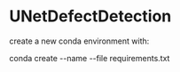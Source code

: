 # UNetDefectDetection

create a new conda environment with:

conda create --name <env> --file requirements.txt
